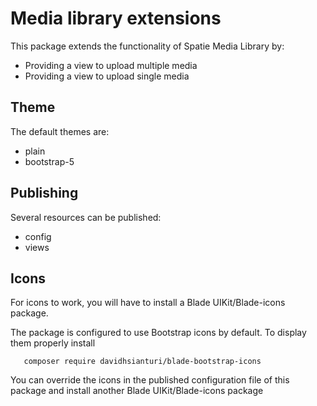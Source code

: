 # Media library extensions

This package extends the functionality of Spatie Media Library by:

- Providing a view to upload multiple media
- Providing a view to upload single media

## Theme

The default themes are:
- plain
- bootstrap-5

## Publishing

Several resources can be published:
- config
- views

## Icons

For icons to work, you will have to install a Blade UIKit/Blade-icons package.

The package is configured to use Bootstrap icons by default. To display them properly install

```shell
   composer require davidhsianturi/blade-bootstrap-icons
```
You can override the icons in the published configuration file of this package and install another Blade UIKit/Blade-icons package


